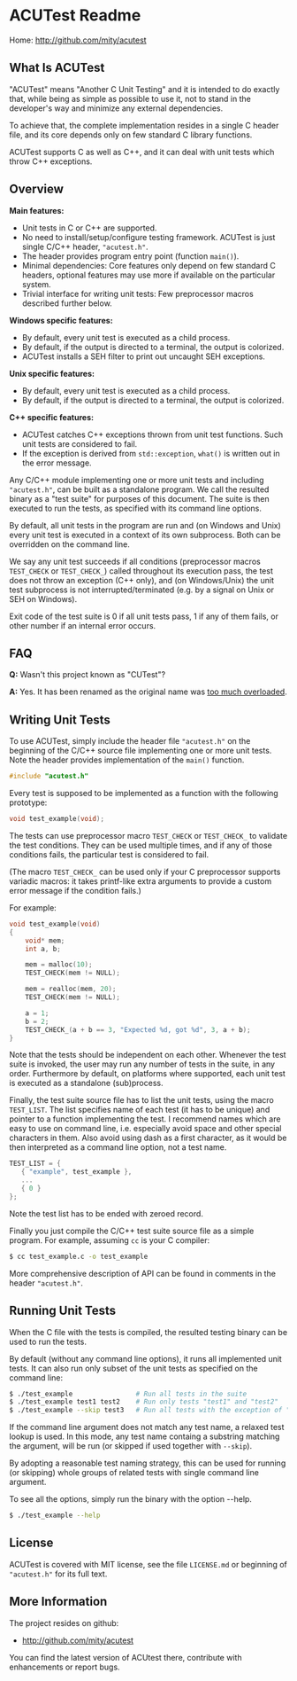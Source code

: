 # ACUTest Readme

Home: http://github.com/mity/acutest


## What Is ACUTest

"ACUTest" means "Another C Unit Testing" and it is intended to do exactly that,
while being as simple as possible to use it, not to stand in the developer's
way and minimize any external dependencies.

To achieve that, the complete implementation resides in a single C header file,
and its core depends only on few standard C library functions.

ACUTest supports C as well as C++, and it can deal with unit tests which throw
C++ exceptions.


## Overview

**Main features:**
* Unit tests in C or C++ are supported.
* No need to install/setup/configure testing framework. ACUTest is just single
  C/C++ header, `"acutest.h"`.
* The header provides program entry point (function `main()`).
* Minimal dependencies: Core features only depend on few standard C headers,
  optional features may use more if available on the particular system.
* Trivial interface for writing unit tests: Few preprocessor macros described
  further below.

**Windows specific features:**
* By default, every unit test is executed as a child process.
* By default, if the output is directed to a terminal, the output is colorized.
* ACUTest installs a SEH filter to print out uncaught SEH exceptions.

**Unix specific features:**
* By default, every unit test is executed as a child process.
* By default, if the output is directed to a terminal, the output is colorized.

**C++ specific features:**
* ACUTest catches C++ exceptions thrown from unit test functions. Such unit
  tests are considered to fail.
* If the exception is derived from `std::exception`, `what()` is written out
  in the error message.

Any C/C++ module implementing one or more unit tests and including `"acutest.h"`,
can be built as a standalone program. We call the resulted binary as a "test
suite" for purposes of this document. The suite is then executed to run the
tests, as specified with its command line options.

By default, all unit tests in the program are run and (on Windows and Unix)
every unit test is executed in a context of its own subprocess. Both can be
overridden on the command line.

We say any unit test succeeds if all conditions (preprocessor macros `TEST_CHECK`
or `TEST_CHECK_`) called throughout its execution pass, the test does not throw
an exception (C++ only), and (on Windows/Unix) the unit test subprocess is not
interrupted/terminated (e.g. by a signal on Unix or SEH on Windows).

Exit code of the test suite is 0 if all unit tests pass, 1 if any of them fails,
or other number if an internal error occurs.


## FAQ

**Q:** Wasn't this project known as "CUTest"?

**A:** Yes. It has been renamed as the original name was
[too much overloaded](https://github.com/mity/cutest/issues/6).


## Writing Unit Tests

To use ACUTest, simply include the header file `"acutest.h"` on the beginning
of the C/C++ source file implementing one or more unit tests. Note the header
provides implementation of the `main()` function.

```C
#include "acutest.h"
```

Every test is supposed to be implemented as a function with the following
prototype:

```C
void test_example(void);
```

The tests can use preprocessor macro `TEST_CHECK` or `TEST_CHECK_` to validate the
test conditions. They can be used multiple times, and if any of those conditions
fails, the particular test is considered to fail.

(The macro `TEST_CHECK_` can be used only if your C preprocessor supports variadic
macros: it takes printf-like extra arguments to provide a custom error message
if the condition fails.)

For example:

```C
void test_example(void)
{
    void* mem;
    int a, b;

    mem = malloc(10);
    TEST_CHECK(mem != NULL);

    mem = realloc(mem, 20);
    TEST_CHECK(mem != NULL);

    a = 1;
    b = 2;
    TEST_CHECK_(a + b == 3, "Expected %d, got %d", 3, a + b);
}
```

Note that the tests should be independent on each other. Whenever the test
suite is invoked, the user may run any number of tests in the suite, in any
order. Furthermore by default, on platforms where supported, each unit test
is executed as a standalone (sub)process.

Finally, the test suite source file has to list the unit tests, using the
macro `TEST_LIST`. The list specifies name of each test (it has to be unique)
and pointer to a function implementing the test. I recommend names which are
easy to use on command line, i.e. especially avoid space and other special
characters in them. Also avoid using dash as a first character, as it would
be then interpreted as a command line option, not a test name.

```C
TEST_LIST = {
   { "example", test_example },
   ...
   { 0 }
};
```

Note the test list has to be ended with zeroed record.

Finally you just compile the C/C++ test suite source file as a simple program.
For example, assuming `cc` is your C compiler:

```sh
$ cc test_example.c -o test_example
```

More comprehensive description of API can be found in comments in the header
`"acutest.h"`.


## Running Unit Tests

When the C file with the tests is compiled, the resulted testing binary can be
used to run the tests.

By default (without any command line options), it runs all implemented unit
tests. It can also run only subset of the unit tests as specified on the
command line:

```sh
$ ./test_example                # Run all tests in the suite
$ ./test_example test1 test2    # Run only tests "test1" and "test2"
$ ./test_example --skip test3   # Run all tests with the exception of "test3"
```

If the command line argument does not match any test name, a relaxed test
lookup is used. In this mode, any test name containg a substring matching
the argument, will be run (or skipped if used together with `--skip`).

By adopting a reasonable test naming strategy, this can be used for running
(or skipping) whole groups of related tests with single command line argument.

To see all the options, simply run the binary with the option --help.

```sh
$ ./test_example --help
```


## License

ACUTest is covered with MIT license, see the file `LICENSE.md` or beginning of
`"acutest.h"` for its full text.


## More Information

The project resides on github:

* http://github.com/mity/acutest

You can find the latest version of ACUtest there, contribute with enhancements
or report bugs.
